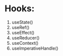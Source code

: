 # Hooks:
1. useState()
2. useRef()
3. useEffect()
4. useReducer()
5. useContext()
6. useImperativeHandle()
